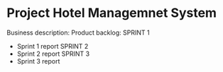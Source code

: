 # Project Hotel Managemnet System
Business description:
Product backlog:
SPRINT 1
* Sprint 1 report 
SPRINT 2
* Sprint 2 report 
SPRINT 3
* Sprint 3 report 
